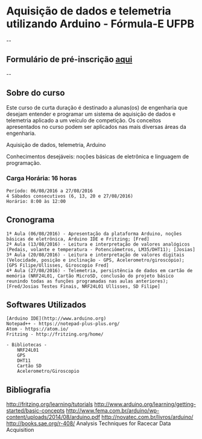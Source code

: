 # Aquisição de dados e telemetria utilizando Arduino - Fórmula-E UFPB

--
## Formulário de pré-inscrição [aqui](https://goo.gl/forms/MPU20tWTKTLSGbpV2)

--

## Sobre do curso



Este curso de curta duração é destinado a alunas(os) de engenharia que desejam entender e programar um sistema de aquisição de dados e telemetria aplicado a um veículo de competição. Os conceitos apresentados no curso podem ser aplicados nas mais diversas áreas da engenharia.

Aquisição de dados, telemetria, Arduino


Conhecimentos desejáveis: noções básicas de eletrônica e linguagem de programação.

### Carga Horária: 16 horas
	Período: 06/08/2016 a 27/08/2016
	4 Sábados consecutivos (6, 13, 20 e 27/08/2016)
	Horário: 8:00 às 12:00

## Cronograma

	1ª Aula (06/08/2016) - Apresentação da plataforma Arduino, noções básicas de eletrônica, Arduino IDE e Fritzing; [Fred]
	2ª Aula (13/08/2016) - Leitura e interpretação de valores analógicos (Pedais, volante e temperatura - Potenciômetros, LM35/DHT11); [Josias]
	3ª Aula (20/08/2016) - Leitura e interpretação de valores digitais (Velocidade, posição e inclinação - GPS, Acelerometro/giroscópio); [GPS Filipe/Ullisses, Giroscopio Fred]
	4ª Aula (27/08/2016) - Telemetria, persistência de dados em cartão de memória (NRF24L01, Cartão MicroSD, conclusão do projeto básico reunindo todas as funções programadas nas aulas anteriores); [Fred/Josias Testes Finais, NRF24L01 Ullisses, SD Filipe]

	
	
	
## Softwares Utilizados
	[Arduino IDE](http://www.arduino.org)
	Notepad++ - https://notepad-plus-plus.org/
	Atom - https://atom.io/
	Fritzing - http://fritzing.org/home/

	- Bibliotecas -
		NRF24L01
		GPS
		DHT11
		Cartão SD
		Acelerometro/Giroscopio




## Bibliografia

http://fritzing.org/learning/tutorials
http://www.arduino.org/learning/getting-started/basic-concepts
http://www.fema.com.br/arduino/wp-content/uploads/2014/08/arduino.pdf
http://novatec.com.br/livros/arduino/
http://books.sae.org/r-408/ Analysis Techniques for Racecar Data Acquisition
